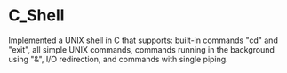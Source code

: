 # C_Shell
Implemented a UNIX shell in C that supports: built-in commands "cd" and "exit", all simple UNIX commands, commands running in the background using "&amp;", I/O redirection, and commands with single piping.
